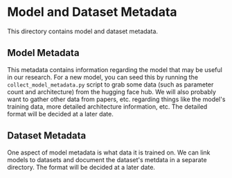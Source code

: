 # Model and Dataset Metadata

This directory contains model and dataset metadata.

## Model Metadata

This metadata contains information regarding the model that may be useful in our research.
For a new model, you can seed this by running the `collect_model_metadata.py` script to
grab some data (such as parameter count and architecture) from the hugging face hub.
We will also probably want to gather other data from papers, etc. regarding things
like the model's training data, more detailed architecture information, etc.
The detailed format will be decided at a later date.

## Dataset Metadata

One aspect of model metadata is what data it is trained on. We can link models to datasets
and document the dataset's metdata in a separate directory. The format will be decided
at a later date.
